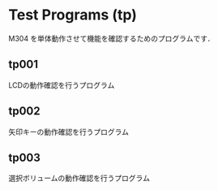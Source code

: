 # Test Programs (tp)

M304 を単体動作させて機能を確認するためのプログラムです．

## tp001

LCDの動作確認を行うプログラム

## tp002

矢印キーの動作確認を行うプログラム

## tp003

選択ボリュームの動作確認を行うプログラム


